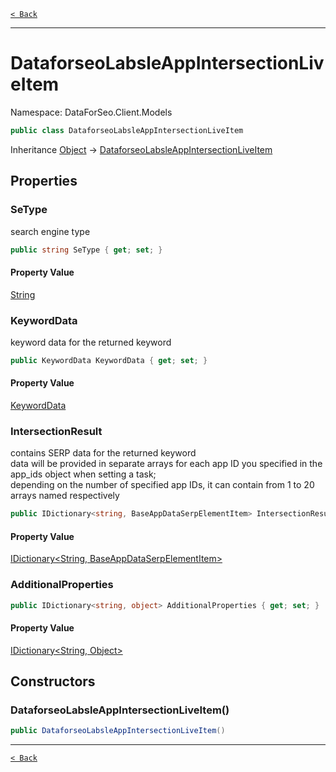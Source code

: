 [`< Back`](./)

---

# DataforseoLabsleAppIntersectionLiveItem

Namespace: DataForSeo.Client.Models

```csharp
public class DataforseoLabsleAppIntersectionLiveItem
```

Inheritance [Object](https://docs.microsoft.com/en-us/dotnet/api/system.object) → [DataforseoLabsleAppIntersectionLiveItem](./dataforseo.client.models.dataforseolabsleappintersectionliveitem)

## Properties

### **SeType**

search engine type

```csharp
public string SeType { get; set; }
```

#### Property Value

[String](https://docs.microsoft.com/en-us/dotnet/api/system.string)<br>

### **KeywordData**

keyword data for the returned keyword

```csharp
public KeywordData KeywordData { get; set; }
```

#### Property Value

[KeywordData](./dataforseo.client.models.keyworddata)<br>

### **IntersectionResult**

contains SERP data for the returned keyword
 <br>data will be provided in separate arrays for each app ID you specified in the app_ids object when setting a task;
 <br>depending on the number of specified app IDs, it can contain from 1 to 20 arrays named respectively

```csharp
public IDictionary<string, BaseAppDataSerpElementItem> IntersectionResult { get; set; }
```

#### Property Value

[IDictionary&lt;String, BaseAppDataSerpElementItem&gt;](https://docs.microsoft.com/en-us/dotnet/api/system.collections.generic.idictionary-2)<br>

### **AdditionalProperties**

```csharp
public IDictionary<string, object> AdditionalProperties { get; set; }
```

#### Property Value

[IDictionary&lt;String, Object&gt;](https://docs.microsoft.com/en-us/dotnet/api/system.collections.generic.idictionary-2)<br>

## Constructors

### **DataforseoLabsleAppIntersectionLiveItem()**

```csharp
public DataforseoLabsleAppIntersectionLiveItem()
```

---

[`< Back`](./)
